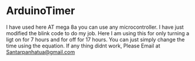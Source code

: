 # ArduinoTimer
I have used here AT mega 8a you can use any microcontroller. 
I have just modified the blink code to do my job.
Here I am using this for only turning a ligt on for 7 hours and for off for 17 hours.
You can just simply change the time using the equation.
If any thing didnt work, Please Email at <Santarpanhatua@gmail.com>
